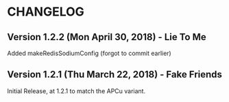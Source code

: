 CHANGELOG
=========

Version 1.2.2 (Mon April 30, 2018) - Lie To Me
----------------------------------------------

Added makeRedisSodiumConfig (forgot to commit earlier)

Version 1.2.1 (Thu March 22, 2018) - Fake Friends
-------------------------------------------------

Initial Release, at 1.2.1 to match the APCu variant.
